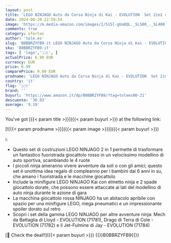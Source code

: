 ```yaml
---
layout: post
title: 'LEGO NINJAGO Auto da Corsa Ninja di Kai - EVOLUTION  Set 2in1 con Macchina Giocattolo e Fuoristrada  Giochi per Bambini e Bambine dai 6 Anni in su 71780'
date: 2024-08-20 22:59:54
image: 'https://m.media-amazon.com/images/I/51Sl-gUa8QL._SL500_._SL400_.jpg'
comments: true
category: ofertas
author: 'tole.es'
slug: 'B0BBRZYFB9-it LEGO NINJAGO Auto da Corsa Ninja di Kai - EVOLUTION Set...'
sku: 'B0BBRZYFB9-it'
tags: [ 'lego','🇮🇹', ]
actualPrice: 6.99 EUR
currency: EUR
price: 6.99
comparePrice: 9.99 EUR
prodname: 'LEGO NINJAGO Auto da Corsa Ninja di Kai - EVOLUTION  Set 2in1 con Macchina Giocattolo e Fuoristrada  Giochi per Bambini e Bambine dai 6 Anni in su 71780'
country: 'it'
flag: '🇮🇹'
brand: ''
buyurl: 'https://www.amazon.it/dp/B0BBRZYFB9/?tag=tolees00-21'
descuento: '30.03'
average: '9.19'
---
```


You've got [{{< param title >}}]({{< param buyurl >}}) at the following link:

[![{{< param prodname >}}]({{< param image >}})]({{< param buyurl >}})

ℹ️:

- Questo set di costruzioni LEGO NINJAGO 2 in 1 permette di trasformare un fantastico fuoristrada giocattolo rosso in un velocissimo modellino di auto sportiva, scambiando le 4 ruote
- I piccoli ninja ameranno vivere avventure da soli o con gli amici; questo set è unottima idea regalo di compleanno per i bambini dai 6 anni in su, che amano i fuoristrada e le macchine giocattolo
- Include la minifigure LEGO NINJAGO Kai con elmetto ninja e 2 spade giocattolo dorate, che possono essere attaccate ai lati del modellino di auto ninja durante le azione di gara
- La macchina giocattolo rossa NINJAGO ha un abitacolo apribile con spazio per una minifigure LEGO, mega pneumatici e un impressionante spoiler dorato sul retro
- Scopri i set della gamma LEGO NINJAGO per altre avventure ninja: Mech da Battaglia di Lloyd - EVOLUTION (71781), Drago di Terra di Cole - EVOLUTION (71782) e il Jet-Fulmine di Jay - EVOLUTION (71784)

[🛒 Check the deal!!]({{< param buyurl >}})
{{<world>}}B0BBRZYFB9{{</world>}}
